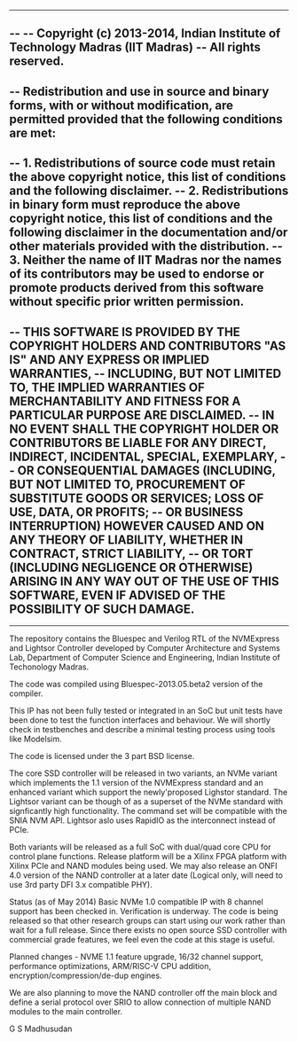 -------------------------------------------------------------------------------
-- 
-- Copyright (c) 2013-2014, Indian Institute of Technology Madras (IIT Madras)
-- All rights reserved.
--
-- Redistribution and use in source and binary forms, with or without modification, are permitted provided that the following 
   conditions are met:
--
-- 1. Redistributions of source code must retain the above copyright notice, this list of conditions and the following disclaimer.
-- 2. Redistributions in binary form must reproduce the above copyright notice, this list of conditions and the following disclaimer 
      in the documentation and/or other materials provided with the distribution.
-- 3. Neither the name of IIT Madras  nor the names of its contributors may be used to endorse or promote products derived from 
      this software without specific prior written permission.
--
-- THIS SOFTWARE IS PROVIDED BY THE COPYRIGHT HOLDERS AND CONTRIBUTORS "AS IS" AND ANY EXPRESS OR IMPLIED WARRANTIES, 
-- INCLUDING, BUT NOT LIMITED TO, THE IMPLIED WARRANTIES OF MERCHANTABILITY AND FITNESS FOR A PARTICULAR PURPOSE ARE DISCLAIMED. 
-- IN NO EVENT SHALL THE COPYRIGHT HOLDER OR CONTRIBUTORS BE LIABLE FOR ANY DIRECT, INDIRECT, INCIDENTAL, SPECIAL, EXEMPLARY, 
-- OR CONSEQUENTIAL DAMAGES (INCLUDING, BUT NOT LIMITED TO, PROCUREMENT OF SUBSTITUTE GOODS OR SERVICES; LOSS OF USE, DATA, OR PROFITS; 
-- OR BUSINESS INTERRUPTION) HOWEVER CAUSED AND ON ANY THEORY OF LIABILITY, WHETHER IN CONTRACT, STRICT LIABILITY, 
-- OR TORT (INCLUDING NEGLIGENCE OR OTHERWISE) ARISING IN ANY WAY OUT OF THE USE OF THIS SOFTWARE, EVEN IF ADVISED OF THE POSSIBILITY OF SUCH DAMAGE.
-- 
-------------------------------------------------------------------------------


The repository contains the Bluespec and Verilog RTL of 
the NVMExpress and Lightsor Controller 
developed by Computer Architecture and Systems Lab, Department of Computer Science and Engineering, 
Indian Institute of Techonology Madras.

The code was compiled using Bluespec-2013.05.beta2 version of the compiler. 

This IP has not been fully tested or integrated in an SoC but unit tests have been done
to test the function interfaces and behaviour. We will shortly check in testbenches and
describe a minimal testing process using tools like Modelsim.

The code is licensed under the 3 part BSD license.

The core SSD controller will be released in two variants, an NVMe variant which implements
the 1.1 version of the NVMExpress standard and an enhanced variant which support the newly'proposed 
Lighstor standard. The Lightsor variant can be though of as a superset of the NVMe standard with signficantly
high functionality. The command set will be compatible with the SNIA NVM API. Lightsor aslo uses RapidIO as the
interconnect instead of PCIe.

Both variants will be released as a full SoC with dual/quad core CPU for control plane functions.
Release platform will be a Xilinx FPGA platform with Xilinx PCIe and NAND modules being used. We may also
release an ONFI 4.0 version of the NAND controller at a later date (Logical only, will need to use 3rd party 
DFI 3.x compatible PHY).

Status (as of May 2014)
Basic NVMe 1.0 compatible IP with 8 channel support has been checked in. Verification is underway.
The code is being released so that other research groups can start using our work rather than wait for a
full release. Since there exists no open source SSD controller with commercial grade features, we feel 
even the code at this stage is useful.

Planned changes - NVME 1.1 feature upgrade, 16/32 channel
support, performance optimizations, ARM/RISC-V CPU addition, encryption/compression/de-dup engines.

We are also planning to move the NAND controller off the main block and define a serial protocol over 
SRIO to allow connection of multiple NAND modules to the main controller. 

G S Madhusudan

